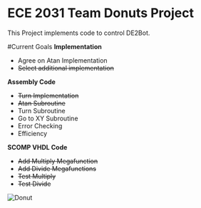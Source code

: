 ECE 2031 Team Donuts Project
=====
This Project implements code to control DE2Bot.

#Current Goals
__Implementation__
* Agree on Atan Implementation
* ~~Select additional implementation~~ 

__Assembly Code__
* ~~Turn Implementation~~
* ~~Atan Subroutine~~
* Turn Subroutine
* Go to XY Subroutine
* Error Checking
* Efficiency



__SCOMP VHDL Code__
* ~~Add Multiply Megafunction~~ 
* ~~Add Divide Megafunctions~~
* ~~Test Multiply~~
* ~~Test Divide~~

![Donut](https://lh4.googleusercontent.com/-3xXcAWENdIA/U5z64AGLjgI/AAAAAAACKLE/iVDWSb99A58/w454-h488/tumblr_lmbq7fyKeu1ql3yfgo1_500.gif "Donut")
